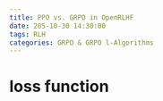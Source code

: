 ```yaml
---
title: PPO vs. GRPO in OpenRLHF
date: 205-10-30 14:30:00
tags: RLH
categories: GRPO & GRPO l-Algorithms
---
```

# loss function
